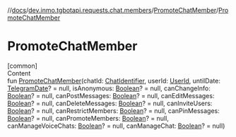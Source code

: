 //[docs](../../../index.md)/[dev.inmo.tgbotapi.requests.chat.members](../index.md)/[PromoteChatMember](index.md)/[PromoteChatMember](-promote-chat-member.md)



# PromoteChatMember  
[common]  
Content  
fun [PromoteChatMember](-promote-chat-member.md)(chatId: [ChatIdentifier](../../dev.inmo.tgbotapi.types/-chat-identifier/index.md), userId: [UserId](../../dev.inmo.tgbotapi.types/index.md#%5Bdev.inmo.tgbotapi.types%2FUserId%2F%2F%2FPointingToDeclaration%2F%5D%2FClasslikes%2F625018081), untilDate: [TelegramDate](../../dev.inmo.tgbotapi.types/-telegram-date/index.md)? = null, isAnonymous: [Boolean](https://kotlinlang.org/api/latest/jvm/stdlib/kotlin/-boolean/index.html)? = null, canChangeInfo: [Boolean](https://kotlinlang.org/api/latest/jvm/stdlib/kotlin/-boolean/index.html)? = null, canPostMessages: [Boolean](https://kotlinlang.org/api/latest/jvm/stdlib/kotlin/-boolean/index.html)? = null, canEditMessages: [Boolean](https://kotlinlang.org/api/latest/jvm/stdlib/kotlin/-boolean/index.html)? = null, canDeleteMessages: [Boolean](https://kotlinlang.org/api/latest/jvm/stdlib/kotlin/-boolean/index.html)? = null, canInviteUsers: [Boolean](https://kotlinlang.org/api/latest/jvm/stdlib/kotlin/-boolean/index.html)? = null, canRestrictMembers: [Boolean](https://kotlinlang.org/api/latest/jvm/stdlib/kotlin/-boolean/index.html)? = null, canPinMessages: [Boolean](https://kotlinlang.org/api/latest/jvm/stdlib/kotlin/-boolean/index.html)? = null, canPromoteMembers: [Boolean](https://kotlinlang.org/api/latest/jvm/stdlib/kotlin/-boolean/index.html)? = null, canManageVoiceChats: [Boolean](https://kotlinlang.org/api/latest/jvm/stdlib/kotlin/-boolean/index.html)? = null, canManageChat: [Boolean](https://kotlinlang.org/api/latest/jvm/stdlib/kotlin/-boolean/index.html)? = null)  



